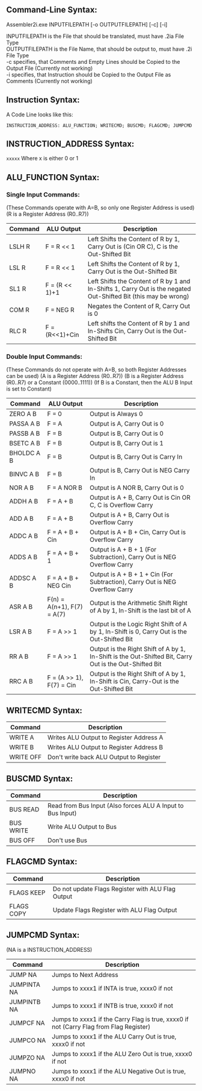 ## Command-Line Syntax: ##

Assembler2i.exe INPUTFILEPATH [-o OUTPUTFILEPATH] [-c] [-i]

INPUTFILEPATH is the File that should be translated, must have .2ia File Type  
OUTPUTFILEPATH is the File Name, that should be output to, must have .2i File Type  
-c specifies, that Comments and Empty Lines should be Copied to the Output File (Currently not working)  
-i specifies, that Instruction should be Copied to the Output File as Comments (Currently not working)  

## Instruction Syntax: ##

A Code Line looks like this:

`INSTRUCTION_ADDRESS: ALU_FUNCTION; WRITECMD; BUSCMD; FLAGCMD; JUMPCMD`

## INSTRUCTION_ADDRESS Syntax: ##

`xxxxx` Where x is either 0 or 1

## ALU_FUNCTION Syntax: ##

### Single Input Commands: 
(These Commands operate with A=B, so only one Register Address is used)  
(R is a Register Address (R0..R7))  

| Command |   ALU Output   | Description                                                                                                      |  
|---------|----------------|------------------------------------------------------------------------------------------------------------------|  
| LSLH R  | F = R << 1     | Left Shifts the Content of R by 1, Carry Out is (Cin OR C), C is the Out-Shifted Bit                             |  
| LSL R   | F = R << 1     | Left Shifts the Content of R by 1, Carry Out is the Out-Shifted Bit                                              |  
| SL1 R   | F = (R << 1)+1 | Left Shifts the Content of R by 1 and In-Shifts 1, Carry Out is the negated Out-Shifted Bit (this may be wrong)  |  
| COM R   | F = NEG R      | Negates the Content of R, Carry Out is 0                                                                         |  
| RLC R   | F = (R<<1)+Cin | Left shifts the Content of R by 1 and In-Shifts Cin, Carry Out is the Out-Shifted Bit                            |  

### Double Input Commands:
(These Commands do not operate with A=B, so both Register Addresses can be used)
(A is a Register Address (R0..R7))
(B is a Register Address (R0..R7) or a Constant (0000..1111))
(If B is a Constant, then the ALU B Input is set to Constant)

|  Command   | ALU Output                 | Description                                                                                            |  
|------------|----------------------------|--------------------------------------------------------------------------------------------------------|  
| ZERO A B   | F = 0                      | Output is Always 0                                                                                     |  
| PASSA A B  | F = A                      | Output is A, Carry Out is 0                                                                            |  
| PASSB A B  | F = B                      | Output is B, Carry Out is 0                                                                            |  
| BSETC A B  | F = B                      | Output is B, Carry Out is 1                                                                            |  
| BHOLDC A B |  F = B                     | Output is B, Carry Out is Carry In                                                                     |  
| BINVC A B  | F = B                      | Output is B, Carry Out is NEG Carry In                                                                 |  
| NOR A B    | F = A NOR B                | Output is A NOR B, Carry Out is 0                                                                      |  
| ADDH A B   | F = A + B                  | Output is A + B, Carry Out is Cin OR C, C is Overflow Carry                                            |  
| ADD A B    | F = A + B                  | Output is A + B, Carry Out is Overflow Carry                                                           |  
| ADDC A B   | F = A + B + Cin            | Output is A + B + Cin, Carry Out is Overflow Carry                                                     |  
| ADDS A B   | F = A + B + 1              | Output is A + B + 1 (For Subtraction), Carry Out is NEG Overflow Carry                                 |  
| ADDSC A B  | F = A + B + NEG Cin        | Output is A + B + 1 + Cin (For Subtraction), Carry Out is NEG Overflow Carry                           |  
| ASR A B    | F(n) = A(n+1), F(7) = A(7) | Output is the Arithmetic Shift Right of A by 1, In-Shift is the last bit of A                          |  
| LSR A B    | F = A >> 1                 | Output is the Logic Right Shift of A by 1, In-Shift is 0, Carry Out is the Out-Shifted Bit             |  
| RR A B     | F = A >> 1                 | Output is the Right Shift of A by 1, In-Shift is the Out-Shifted Bit, Carry Out is the Out-Shifted Bit |  
| RRC A B    | F = (A >> 1), F(7) = Cin   | Output is the Right Shift of A by 1, In-Shift is Cin, Carry-Out is the Out-Shifted Bit                 |  

## WRITECMD Syntax: ##

| Command   | Description                             |
|-----------|-----------------------------------------|
| WRITE A   | Writes ALU Output to Register Address A |
| WRITE B   | Writes ALU Output to Register Address B |
| WRITE OFF | Don't write back ALU Output to Register |

## BUSCMD Syntax: ##

| Command   | Description                                                |  
|-----------|------------------------------------------------------------|  
| BUS READ  | Read from Bus Input (Also forces ALU A Input to Bus Input) |  
| BUS WRITE | Write ALU Output to Bus                                    |  
| BUS OFF   | Don't use Bus                                              |  

## FLAGCMD Syntax: ##

| Command    | Description                                       |
|------------|---------------------------------------------------|
| FLAGS KEEP | Do not update Flags Register with ALU Flag Output |
| FLAGS COPY | Update Flags Register with ALU Flag Output        |



## JUMPCMD Syntax: ##
(NA is a INSTRUCTION_ADDRESS)

| Command     | Description                                                                            |
|-------------|----------------------------------------------------------------------------------------|
| JUMP NA     | Jumps to Next Address                                                                  |
| JUMPINTA NA | Jumps to xxxx1 if INTA is true, xxxx0 if not                                           |
| JUMPINTB NA | Jumps to xxxx1 if INTB is true, xxxx0 if not                                           |
| JUMPCF NA   | Jumps to xxxx1 if the Carry Flag is true, xxxx0 if not (Carry Flag from Flag Register) |
| JUMPCO NA   | Jumps to xxxx1 if the ALU Carry Out is true, xxxx0 if not                              |
| JUMPZO NA   | Jumps to xxxx1 if the ALU Zero Out is true, xxxx0 if not                               |
| JUMPNO NA   | Jumps to xxxx1 if the ALU Negative Out is true, xxxx0 if not                           |
